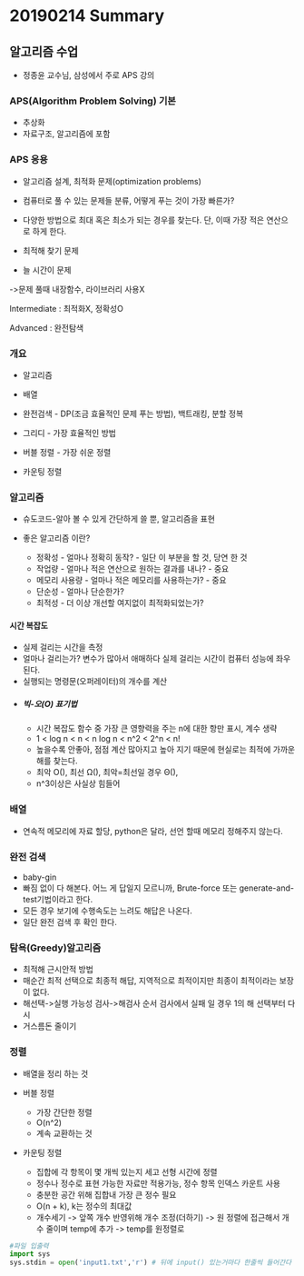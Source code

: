 # 20190214 Summary

## 알고리즘 수업

* 정종윤 교수님, 삼성에서 주로 APS 강의

### APS(Algorithm Problem Solving) 기본

* 추상화
* 자료구조, 알고리즘에 포함

### APS 응용

* 알고리즘 설계, 최적화 문제(optimization problems)
* 컴퓨터로 풀 수 있는 문제들 분류, 어떻게 푸는 것이 가장 빠른가?

* 다양한 방법으로 최대 혹은 최소가 되는 경우를 찾는다. 단, 이때 가장 적은 연산으로 하게 한다.
* 최적해 찾기 문제
* 늘 시간이 문제

->문제 풀때 내장함수, 라이브러리 사용X

Intermediate : 최적화X, 정확성O

Advanced : 완전탐색

### 개요

* 알고리즘
* 배열

* 완전검색 - DP(조금 효율적인 문제 푸는 방법), 백트래킹, 분할 정복
* 그리디 - 가장 효율적인 방법
* 버블 정렬 - 가장 쉬운 정렬
* 카운팅 정렬

### 알고리즘

* 슈도코드-알아 볼 수 있게 간단하게 쓸 뿐, 알고리즘을 표현

* 좋은 알고리즘 이란?
  * 정확성 - 얼마나 정확히 동작?  - 일단 이 부분을 할 것, 당연 한 것
  * 작업량 - 얼마나 적은 연산으로 원하는 결과를 내나?  - 중요
  * 메모리 사용량 - 얼마나 적은 메모리를 사용하는가?  - 중요
  * 단순성 - 얼마나 단순한가?
  * 최적성 - 더 이상 개선할 여지없이 최적화되었는가?

#### 시간 복잡도

- 실제 걸리는 시간을 측정
- 얼마나 걸리는가? 변수가 많아서 애매하다 실제 걸리는 시간이 컴퓨터 성능에 좌우된다.
- 실행되는 명령문(오퍼레이터)의 개수를 계산

* ##### 빅-오(O) 표기법

  * 시간 복잡도 함수 중 가장 큰 영향력을 주는 n에 대한 항만 표시, 계수 생략
  * 1 < log n < n < n log n < n^2 < 2^n < n!
  * 높을수록 안좋아, 점점 계산 많아지고 높아 지기 때문에 현실로는 최적에 가까운 해를 찾는다.
  * 최악 O(), 최선 Ω(), 최악=최선일 경우 Θ(), 
  * n^3이상은 사실상 힘들어

### 배열

* 연속적 메모리에 자료 할당, python은 달라, 선언 할때 메모리 정해주지 않는다.

### 완전 검색

* baby-gin
* 빠짐 없이 다 해본다. 어느 게 답일지 모르니까, Brute-force 또는 generate-and-test기법이라고 한다.
* 모든 경우 보기에 수행속도는 느려도 해답은 나온다.
* 일단 완전 검색 후 확인 한다.

### 탐욕(Greedy)알고리즘

* 최적해 근시안적 방법
* 매순간 최적 선택으로 최종적 해답, 지역적으로 최적이지만 최종이 최적이라는 보장이 없다.
* 해선택->실행 가능성 검사->해검사 순서 검사에서 실패 일 경우 1의 해 선택부터 다시
* 거스름돈 줄이기

### 정렬

* 배열을 정리 하는 것
* 버블 정렬
  * 가장 간단한 정렬
  * O(n^2)
  * 계속 교환하는 것

* 카운팅 정렬
  * 집합에 각 항목이 몇 개씩 있는지 세고 선형 시간에 정렬
  * 정수나 정수로 표현 가능한 자료만 적용가능, 정수 항목 인덱스 카운트 사용
  * 충분한 공간 위해 집합내 가장 큰 정수 필요
  * O(n + k), k는 정수의 최대값
  * 개수세기 -> 앞쪽 개수 반영위해 개수 조정(더하기) -> 원 정렬에 접근해서 개수 줄이며 temp에 추가 -> temp를 원정렬로

```python
#파일 입출력
import sys
sys.stdin = open('input1.txt','r') # 뒤에 input() 있는거마다 한줄씩 들어간다
```

